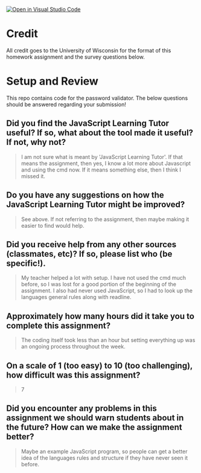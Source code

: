 [![Open in Visual Studio Code](https://classroom.github.com/assets/open-in-vscode-f059dc9a6f8d3a56e377f745f24479a46679e63a5d9fe6f495e02850cd0d8118.svg)](https://classroom.github.com/online_ide?assignment_repo_id=5461469&assignment_repo_type=AssignmentRepo)
# Credit

All credit goes to the University of Wisconsin for the format of this homework assignment and the survey questions below.

# Setup and Review

This repo contains code for the password validator. The below questions should be answered regarding your submission!

## Did you find the JavaScript Learning Tutor useful? If so, what about the tool made it useful? If not, why not?
> I am not sure what is meant by 'JavaScript Learning Tutor'. If that means the assignment, then yes, I know a lot more about Javascript and using the cmd now.
If it means something else, then I think I missed it.


## Do you have any suggestions on how the JavaScript Learning Tutor might be improved?
> See above. If not referring to the assignment, then maybe making it easier to find would help.


## Did you receive help from any other sources (classmates, etc)? If so, please list who (be specific!).
> My teacher helped a lot with setup. I have not used the cmd much before, so I was lost for a good portion of the beginning of the assignment. I also had never used JavaScript,
so I had to look up the languages general rules along with readline.


## Approximately how many hours did it take you to complete this assignment?
> The coding itself took less than an hour but setting everything up was an ongoing process throughout the week.


## On a scale of 1 (too easy) to 10 (too challenging), how difficult was this assignment?
> 7


## Did you encounter any problems in this assignment we should warn students about in the future? How can we make the assignment better?
> Maybe an example JavaScript program, so people can get a better idea of the languages rules and structure if they have never seen it before.


